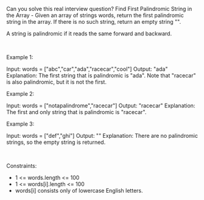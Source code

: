 Can you solve this real interview question? Find First Palindromic String in the Array - Given an array of strings words, return the first palindromic string in the array. If there is no such string, return an empty string "".

A string is palindromic if it reads the same forward and backward.

 

Example 1:


Input: words = ["abc","car","ada","racecar","cool"]
Output: "ada"
Explanation: The first string that is palindromic is "ada".
Note that "racecar" is also palindromic, but it is not the first.


Example 2:


Input: words = ["notapalindrome","racecar"]
Output: "racecar"
Explanation: The first and only string that is palindromic is "racecar".


Example 3:


Input: words = ["def","ghi"]
Output: ""
Explanation: There are no palindromic strings, so the empty string is returned.


 

Constraints:

 * 1 <= words.length <= 100
 * 1 <= words[i].length <= 100
 * words[i] consists only of lowercase English letters.